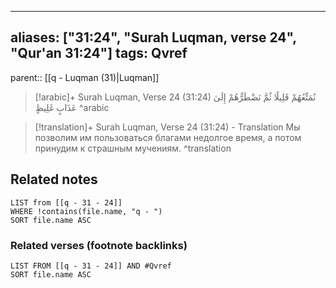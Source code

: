 
---
aliases: ["31:24", "Surah Luqman, verse 24", "Qur'an 31:24"]
tags: Qvref
---

parent:: [[q - Luqman (31)|Luqman]]

> [!arabic]+ Surah Luqman, Verse 24 (31:24)
> <span class="quran-arabic">نُمَتِّعُهُمْ قَلِيلًا ثُمَّ نَضْطَرُّهُمْ إِلَىٰ عَذَابٍ غَلِيظٍ</span>
^arabic

> [!translation]+ Surah Luqman, Verse 24 (31:24) - Translation
> Мы позволим им пользоваться благами недолгое время, а потом принудим к страшным мучениям.
^translation



## Related notes
```dataview
LIST from [[q - 31 - 24]]
WHERE !contains(file.name, "q - ")
SORT file.name ASC
```

### Related verses (footnote backlinks)
```dataview
LIST FROM [[q - 31 - 24]] AND #Qvref
SORT file.name ASC
```

